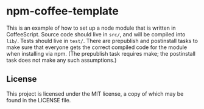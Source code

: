 npm-coffee-template
===================

This is an example of how to set up a node module that is written in
CoffeeScript. Source code should live in `src/`, and will be compiled into
`lib/`. Tests should live in `test/`. There are prepublish and postinstall
tasks to make sure that everyone gets the correct compiled code for the module
when installing via npm. (The prepublish task requires make; the postinstall
task does not make any such assumptions.)

## License
This project is licensed under the MIT license, a copy of which may be found in
the LICENSE file.
